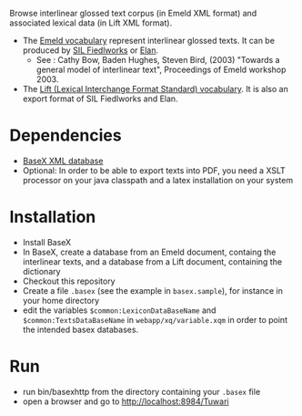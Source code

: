 Browse interlinear glossed text corpus (in Emeld XML format) and associated lexical data (in Lift XML format).

- The [Emeld vocabulary](https://www.researchgate.net/publication/244446092_Towards_a_general_model_of_interlinear_text) represent interlinear glossed texts. It can be produced by [SIL Fiedlworks](https://software.sil.org/fieldworks/download/) or [Elan](https://archive.mpi.nl/tla/elan).
  - See : Cathy Bow, Baden Hughes, Steven Bird, (2003) "Towards a general model of interlinear text", Proceedings of Emeld workshop 2003.
- The [Lift (Lexical Interchange Format Standard) vocabulary](https://code.google.com/archive/p/lift-standard/). It is also an export format of SIL Fiedlworks and Elan.

# Dependencies

- [BaseX XML database](https://basex.org/)
- Optional: In order to be able to export texts into PDF, you need a XSLT processor on your java classpath and a latex installation on your system

# Installation

- Install BaseX
- In BaseX, create a database from an Emeld document, containg the interlinear texts, and a database from a Lift document, containing the dictionary
- Checkout this repository
- Create a file `.basex` (see the example in `basex.sample`), for instance in your home directory
- edit the variables `$common:LexiconDataBaseName` and `$common:TextsDataBaseName` in `webapp/xq/variable.xqm` in order to point the intended basex databases.

# Run

- run bin/basexhttp from the directory containing your `.basex` file
- open a browser and go to [http://localhost:8984/Tuwari](http://localhost:8984/Tuwari)

